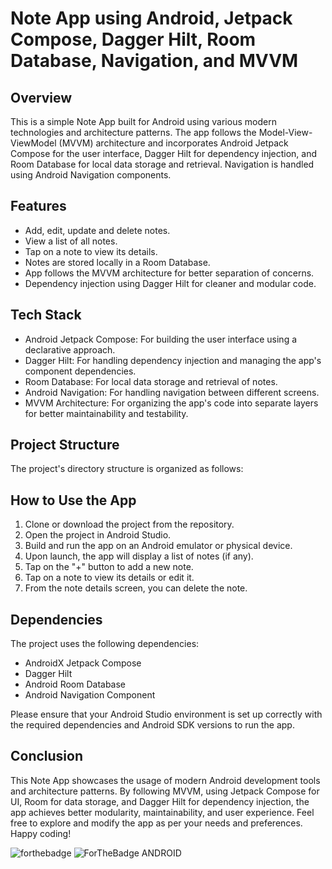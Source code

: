# Note App using Android, Jetpack Compose, Dagger Hilt, Room Database, Navigation, and MVVM

## Overview
This is a simple Note App built for Android using various modern technologies and architecture patterns. The app follows the Model-View-ViewModel (MVVM) architecture and incorporates Android Jetpack Compose for the user interface, Dagger Hilt for dependency injection, and Room Database for local data storage and retrieval. Navigation is handled using Android Navigation components.

## Features
- Add, edit, update and delete notes.
- View a list of all notes.
- Tap on a note to view its details.
- Notes are stored locally in a Room Database.
- App follows the MVVM architecture for better separation of concerns.
- Dependency injection using Dagger Hilt for cleaner and modular code.

## Tech Stack
- Android Jetpack Compose: For building the user interface using a declarative approach.
- Dagger Hilt: For handling dependency injection and managing the app's component dependencies.
- Room Database: For local data storage and retrieval of notes.
- Android Navigation: For handling navigation between different screens.
- MVVM Architecture: For organizing the app's code into separate layers for better maintainability and testability.

## Project Structure
The project's directory structure is organized as follows:


## How to Use the App
1. Clone or download the project from the repository.
2. Open the project in Android Studio.
3. Build and run the app on an Android emulator or physical device.
4. Upon launch, the app will display a list of notes (if any).
5. Tap on the "+" button to add a new note.
6. Tap on a note to view its details or edit it.
7. From the note details screen, you can delete the note.

## Dependencies
The project uses the following dependencies:

- AndroidX Jetpack Compose
- Dagger Hilt
- Android Room Database
- Android Navigation Component

Please ensure that your Android Studio environment is set up correctly with the required dependencies and Android SDK versions to run the app.

## Conclusion
This Note App showcases the usage of modern Android development tools and architecture patterns. By following MVVM, using Jetpack Compose for UI, Room for data storage, and Dagger Hilt for dependency injection, the app achieves better modularity, maintainability, and user experience. Feel free to explore and modify the app as per your needs and preferences. Happy coding!


![forthebadge](https://forthebadge.com/images/badges/built-with-love.svg)
![ForTheBadge ANDROID](https://forthebadge.com/images/badges/built-for-android.svg)
